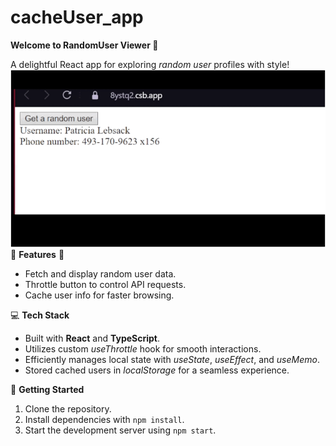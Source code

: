 # cacheUser_app
**Welcome to RandomUser Viewer 🌟**

A delightful React app for exploring _random user_ profiles with style!
![Alt Text](demo.gif)
🎉 **Features** 🎉
- Fetch and display random user data.
- Throttle button to control API requests.
- Cache user info for faster browsing.

💻 **Tech Stack**
- Built with **React** and **TypeScript**.
- Utilizes custom _useThrottle_ hook for smooth interactions.
- Efficiently manages local state with _useState_, _useEffect_, and _useMemo_.
- Stored cached users in _localStorage_ for a seamless experience.

🚀 **Getting Started**
1. Clone the repository.
2. Install dependencies with `npm install`.
3. Start the development server using `npm start`.
   
